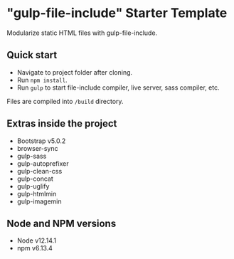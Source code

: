 # "gulp-file-include" Starter Template

Modularize static HTML files with gulp-file-include.

## Quick start

* Navigate to project folder after cloning.
* Run `npm install`.
* Run `gulp` to start file-include compiler, live server, sass compiler, etc.

Files are compiled into `/build` directory.

## Extras inside the project

* Bootstrap v5.0.2
* browser-sync
* gulp-sass
* gulp-autoprefixer
* gulp-clean-css
* gulp-concat 
* gulp-uglify
* gulp-htmlmin
* gulp-imagemin

## Node and NPM versions

* Node v12.14.1
* npm v6.13.4